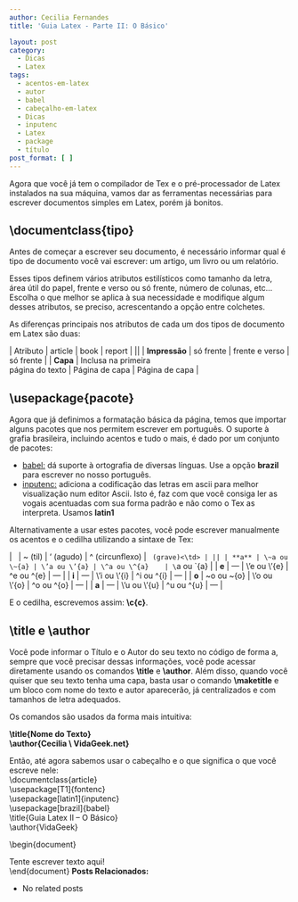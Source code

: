 ```yaml
---
author: Cecilia Fernandes
title: 'Guia Latex - Parte II: O Básico'

layout: post
category:
  - Dicas
  - Latex
tags:
  - acentos-em-latex
  - autor
  - babel
  - cabeçalho-em-latex
  - Dicas
  - inputenc
  - Latex
  - package
  - título
post_format: [ ]
---
```

Agora que você já tem o compilador de Tex e o pré-processador de Latex instalados na sua máquina, vamos dar as ferramentas necessárias para escrever documentos simples em Latex, porém já bonitos.

## \documentclass{tipo}

Antes de começar a escrever seu documento, é necessário informar qual é tipo de documento você vai escrever: um artigo, um livro ou um relatório.

Esses tipos definem vários atributos estilísticos como tamanho da letra, área útil do papel, frente e verso ou só frente, número de colunas, etc… Escolha o que melhor se aplica à sua necessidade e modifique algum desses atributos, se preciso, acrescentando a opção entre colchetes.

As diferenças principais nos atributos de cada um dos tipos de documento em Latex são duas:

| Atributo      | article                               | book           | report         |
||
| **Impressão** | só frente                             | frente e verso | só frente      |
| **Capa**      | Inclusa na primeira  
página do texto | Página de capa | Página de capa |

## \usepackage{pacote}

Agora que já definimos a formatação básica da página, temos que importar alguns pacotes que nos permitem escrever em português. O suporte à grafia brasileira, incluindo acentos e tudo o mais, é dado por um conjunto de pacotes:

*   <u>babel:</u> dá suporte à ortografia de diversas línguas. Use a opção **brazil** para escrever no nosso português.
*   <u>inputenc:</u> adiciona a codificação das letras em ascii para melhor visualização num editor Ascii. Isto é, faz com que você consiga ler as vogais acentuadas com sua forma padrão e não como o Tex as interpreta. Usamos **latin1**

Alternativamente a usar estes pacotes, você pode escrever manualmente os acentos e o cedilha utilizando a sintaxe de Tex:

|       | ~ (til)      | ‘ (agudo)    | ^ (circunflexo) | ` (grave)<\td> |
||
| **a** | \~a ou \~{a} | \’a ou \’{a} | \^a ou \^{a}    | \`a ou \`{a}   |
| **e** | —            | \’e ou \’{e} | \^e ou \^{e}    | —              |
| **i** | —            | \’i ou \’{i} | \^i ou \^{i}    | —              |
| **o** | \~o ou \~{o} | \’o ou \’{o} | \^o ou \^{o}    | —              |
| **a** | —            | \’u ou \’{u} | \^u ou \^{u}    | —              |

E o cedilha, escrevemos assim: **\c{c}**.

## \title e \author

Você pode informar o Título e o Autor do seu texto no código de forma a, sempre que você precisar dessas informações, você pode acessar diretamente usando os comandos **\title** e **\author**. Além disso, quando você quiser que seu texto tenha uma capa, basta usar o comando **\maketitle** e um bloco com nome do texto e autor aparecerão, já centralizados e com tamanhos de letra adequados.

Os comandos são usados da forma mais intuitiva:

**\title{Nome do Texto}  
\author{Cecilia \\ VidaGeek.net}**

Então, até agora sabemos usar o cabeçalho e o que significa o que você escreve nele:  
\documentclass{article}  
\usepackage[T1]{fontenc}  
\usepackage[latin1]{inputenc}  
\usepackage[brazil]{babel}  
\title{Guia Latex II – O Básico}  
\author{VidaGeek}

\begin{document}

Tente escrever texto aqui!  
\end{document} 
**Posts Relacionados:** 
*   No related posts


















